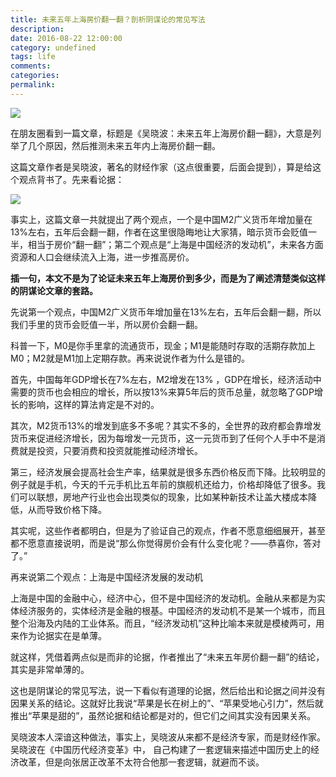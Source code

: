 ```yaml
---
title: 未来五年上海房价翻一翻？剖析阴谋论的常见写法
description:
date: 2016-08-22 12:00:00
category: undefined
tags: life
comments:
categories:
permalink:
---
```



![](http://upload-images.jianshu.io/upload_images/120563-a6af2fc71dd32295.jpg?imageMogr2/auto-orient/strip%7CimageView2/2/w/1240)

在朋友圈看到一篇文章，标题是《吴晓波：未来五年上海房价翻一翻》，大意是列举了几个原因，然后推测未来五年内上海房价翻一翻。
<!--more-->

这篇文章作者是吴晓波，著名的财经作家（这点很重要，后面会提到），算是给这个观点背书了。先来看论据：

![](http://upload-images.jianshu.io/upload_images/120563-e24420327f116822.jpg?imageMogr2/auto-orient/strip%7CimageView2/2/w/1240)

事实上，这篇文章一共就提出了两个观点，一个是中国M2广义货币年增加量在13%左右，五年后会翻一翻，作者在这里很隐晦地让大家猜，暗示货币会贬值一半，相当于房价“翻一翻”；第二个观点是“上海是中国经济的发动机”，未来各方面资源和人口会继续流入上海，进一步推高房价。

**插一句，本文不是为了论证未来五年上海房价到多少，而是为了阐述清楚类似这样的阴谋论文章的套路。**

先说第一个观点，中国M2广义货币年增加量在13%左右，五年后会翻一翻，所以我们手里的货币会贬值一半，所以房价会翻一翻。

科普一下，M0是你手里拿的流通货币，现金；M1是能随时存取的活期存款加上M0；M2就是M1加上定期存款。再来说说作者为什么是错的。

首先，中国每年GDP增长在7%左右，M2增发在13% ，GDP在增长，经济活动中需要的货币也会相应的增长，所以按13%来算5年后的货币总量，就忽略了GDP增长的影响，这样的算法肯定是不对的。

其次，M2货币13%的增发到底多不多呢？其实不多的，全世界的政府都会靠增发货币来促进经济增长，因为每增发一元货币，这一元货币到了任何个人手中不是消费就是投资，只要消费和投资就能推动经济增长。

第三，经济发展会提高社会生产率，结果就是很多东西价格反而下降。比较明显的例子就是手机，今天的千元手机比五年前的旗舰机还给力，价格却降低了很多。我们可以联想，房地产行业也会出现类似的现象，比如某种新技术让盖大楼成本降低，从而导致价格下降。

其实呢，这些作者都明白，但是为了验证自己的观点，作者不愿意细细展开，甚至都不愿意直接说明，而是说“那么你觉得房价会有什么变化呢？——恭喜你，答对了。”

再来说第二个观点：上海是中国经济发展的发动机

上海是中国的金融中心，经济中心，但不是中国经济的发动机。金融从来都是为实体经济服务的，实体经济是金融的根基。中国经济的发动机不是某一个城市，而且整个沿海及内陆的工业体系。而且，“经济发动机”这种比喻本来就是模棱两可，用来作为论据实在是单薄。

就这样，凭借着两点似是而非的论据，作者推出了“未来五年房价翻一翻”的结论，其实是非常单薄的。

这也是阴谋论的常见写法，说一下看似有道理的论据，然后给出和论据之间并没有因果关系的结论。这就好比我说“苹果是长在树上的”、“苹果受地心引力”，然后就推出“苹果是甜的”，虽然论据和结论都是对的，但它们之间其实没有因果关系。

吴晓波本人深谙这种做法，事实上，吴晓波从来都不是经济专家，而是财经作家。吴晓波在《中国历代经济变革》中， 自己构建了一套逻辑来描述中国历史上的经济改革，但是向张居正改革不太符合他那一套逻辑，就避而不谈。

